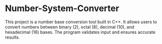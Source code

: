 # Number-System-Converter
This project is a number base conversion tool built in C++. It allows users to convert numbers between binary (2), octal (8), decimal (10), and hexadecimal (16) bases. The program validates input and ensures accurate results.
